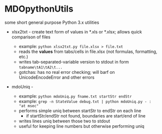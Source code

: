 # MDOpythonUtils
some short general purpose Python 3.x utilities

- xlsx2txt - create text form of values in \*.xls or \*.xlsx; allows quick comparison of files
  - example: `python xlsx2txt.py file.xlsx > file.txt`
  - reads the **values** from tabs/cells in file.xlsx (not formulas, formatting, etc.)
  - writes tab-separated-variable version to stdout in form `tabname\tA1\tA2\t...`
  - gotchas: has no real error checking; will barf on UnicodeEncodeError and other errors

- mdoUniq - 
  - example: `python mdoUniq.py fname.txt startStr endStr`
  - example: `grep -n StateValue debug.txt | python mdoUniq.py - : "at msec"`
  - performs simple uniq between startStr to endStr on each line
    - if startStr/endStr not found, boundaries are start/end of line
  - writes lines uniq between those two to stdout
  - useful for keeping line numbers but otherwise performing uniq
